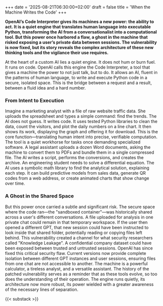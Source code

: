 +++
date = '2025-08-21T06:30:00+02:00'
draft = false
title = 'When the Machine Writes the Code'
+++

**OpenAI’s Code Interpreter gives its machines a new power: the ability to act. It is a quiet engine that translates human language into executable Python, transforming the AI from a conversationalist into a computational tool. But this power once harbored a flaw, a ghost in the machine that risked exposing a user’s private data between sessions. The vulnerability is now fixed, but its story reveals the complex architecture of these new thinking tools and the vigilance their use requires.**

At the heart of a custom AI lies a quiet engine. It does not hum or burn fuel. It runs on code. OpenAI calls this engine the Code Interpreter, a tool that gives a machine the power to not just talk, but to do. It allows an AI, fluent in the patterns of human language, to write and execute Python code in a secure, isolated space. This is the bridge between a request and a result, between a fluid idea and a hard number.

### From Intent to Execution

Imagine a marketing analyst with a file of raw website traffic data. She uploads the spreadsheet and types a simple command: find the trends. The AI does not guess. It writes code. It uses tested Python libraries to clean the data, count the visitors, and plot the daily numbers on a line chart. It then shows its work, displaying the graph and offering it for download. This is the core function—translating human intent into precise, verifiable computation.
The tool is a quiet workhorse for tasks once demanding specialized software. A legal assistant uploads a dozen Word documents, asking the machine to convert them to PDFs and bundle them in a single compressed file. The AI writes a script, performs the conversions, and creates the archive. An engineering student needs to solve a differential equation. The AI uses a symbolic math library to find the analytical solution, explaining each step. It can build predictive models from sales data, generate QR codes from a web address, or create animated charts that show change over time.

### A Ghost in the Shared Space

But this power once carried a subtle and significant risk. The secure space where the code ran—the "sandboxed container"—was historically shared across a user's different conversations. A file uploaded for analysis in one private chat could remain in that temporary workspace. If the user then opened a different GPT, that new session could have been instructed to look inside that shared folder, potentially reading or copying files left behind.
This vulnerability created a channel for what security researchers called "Knowledge Leakage". A confidential company dataset could have been exposed between trusted and untrusted sessions. OpenAI has since fixed this critical security flaw. Current versions now provide complete isolation between different GPT instances and user sessions, ensuring files from one chat are not accessible to another.
The machine is a powerful calculator, a tireless analyst, and a versatile assistant. The history of the patched vulnerability serves as a reminder that as these tools evolve, so too does the understanding of their operation. The engine runs quietly, its architecture now more robust, its power wielded with a greater awareness of the necessary lines of separation.

{{< substack >}}
